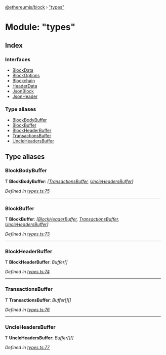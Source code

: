 [@ethereumjs/block](../README.md) › ["types"](_types_.md)

# Module: "types"

## Index

### Interfaces

* [BlockData](../interfaces/_types_.blockdata.md)
* [BlockOptions](../interfaces/_types_.blockoptions.md)
* [Blockchain](../interfaces/_types_.blockchain.md)
* [HeaderData](../interfaces/_types_.headerdata.md)
* [JsonBlock](../interfaces/_types_.jsonblock.md)
* [JsonHeader](../interfaces/_types_.jsonheader.md)

### Type aliases

* [BlockBodyBuffer](_types_.md#blockbodybuffer)
* [BlockBuffer](_types_.md#blockbuffer)
* [BlockHeaderBuffer](_types_.md#blockheaderbuffer)
* [TransactionsBuffer](_types_.md#transactionsbuffer)
* [UncleHeadersBuffer](_types_.md#uncleheadersbuffer)

## Type aliases

###  BlockBodyBuffer

Ƭ **BlockBodyBuffer**: *[[TransactionsBuffer](_types_.md#transactionsbuffer), [UncleHeadersBuffer](_types_.md#uncleheadersbuffer)]*

*Defined in [types.ts:75](https://github.com/ethereumjs/ethereumjs-vm/blob/master/packages/block/src/types.ts#L75)*

___

###  BlockBuffer

Ƭ **BlockBuffer**: *[[BlockHeaderBuffer](_types_.md#blockheaderbuffer), [TransactionsBuffer](_types_.md#transactionsbuffer), [UncleHeadersBuffer](_types_.md#uncleheadersbuffer)]*

*Defined in [types.ts:73](https://github.com/ethereumjs/ethereumjs-vm/blob/master/packages/block/src/types.ts#L73)*

___

###  BlockHeaderBuffer

Ƭ **BlockHeaderBuffer**: *Buffer[]*

*Defined in [types.ts:74](https://github.com/ethereumjs/ethereumjs-vm/blob/master/packages/block/src/types.ts#L74)*

___

###  TransactionsBuffer

Ƭ **TransactionsBuffer**: *Buffer[][]*

*Defined in [types.ts:76](https://github.com/ethereumjs/ethereumjs-vm/blob/master/packages/block/src/types.ts#L76)*

___

###  UncleHeadersBuffer

Ƭ **UncleHeadersBuffer**: *Buffer[][]*

*Defined in [types.ts:77](https://github.com/ethereumjs/ethereumjs-vm/blob/master/packages/block/src/types.ts#L77)*
